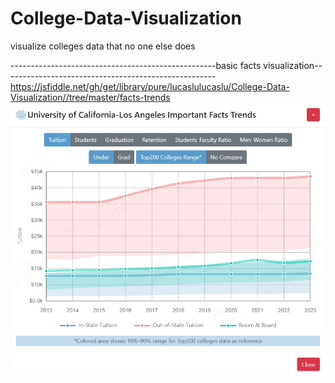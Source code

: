 # College-Data-Visualization
visualize colleges data that no one else does

---------------------------------------------------basic facts visualization-----------------------------------------------------
https://jsfiddle.net/gh/get/library/pure/lucaslulucaslu/College-Data-Visualization//tree/master/facts-trends
<img src="/facts-trends/UCLA-trends.jpg" width=600>
